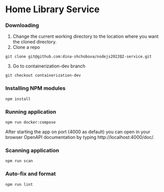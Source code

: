 # Home Library Service

### Downloading
1. Change the current working directory to the location where you want the cloned directory.
2. Clone a repo
```
git clone git@github.com:dina-shchobova/nodejs2022Q2-service.git
```
3. Go to containerization-dev branch 
```
git checkout containerization-dev
```

### Installing NPM modules

```
npm install
```

### Running application
 
```
npm run docker:compose
```

After starting the app on port (4000 as default) you can open
in your browser OpenAPI documentation by typing http://localhost:4000/doc/.

### Scanning application

```
npm run scan 
```

### Auto-fix and format

```
npm run lint
```
